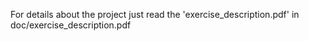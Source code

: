 For details about the project just read the 'exercise_description.pdf' in doc/exercise_description.pdf